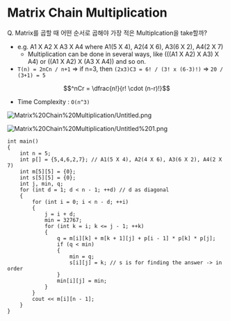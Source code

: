 # Matrix Chain Multiplication

Q. Matrix를 곱할 때 어떤 순서로 곱해야 가장 적은 Multiplcation을 take할까?

- e.g. A1 X A2 X A3 X A4 where A1(5 X 4), A2(4 X 6), A3(6 X 2), A4(2 X 7)
    - Multiplication can be done in several ways, like (((A1 X A2) X A3) X A4) or ((A1 X A2) X (A3 X A4)) and so on.
- `T(n) = 2nCn / n+1` ⇒ if n=3, then `(2x3)C3 = 6! / (3! x (6-3)!)` ⇒ `20 / (3+1) = 5`

$$^nCr = \dfrac{n!}{r! \cdot (n-r)!}$$

- Time Complexity : `O(n^3)`

![Matrix%20Chain%20Multiplication/Untitled.png](Matrix%20Chain%20Multiplication/Untitled.png)

![Matrix%20Chain%20Multiplication/Untitled%201.png](Matrix%20Chain%20Multiplication/Untitled%201.png)

    int main()
    {
    	int n = 5;
    	int p[] = {5,4,6,2,7}; // A1(5 X 4), A2(4 X 6), A3(6 X 2), A4(2 X 7)
    	int m[5][5] = {0};
    	int s[5][5] = {0}; 
    	int j, min, q;
    	for (int d = 1; d < n - 1; ++d) // d as diagonal
    	{
    		for (int i = 0; i < n - d; ++i)
    		{
    			j = i + d;
    			min = 32767;
    			for (int k = i; k <= j - 1; ++k)
    			{
    				q = m[i][k] + m[k + 1][j] + p[i - 1] * p[k] * p[j];
    				if (q < min)
    				{
    					min = q;
    					s[i][j] = k; // s is for finding the answer -> in order 
    				}
    				min[i][j] = min;
    			}
    		}
    		cout << m[i][n - 1];
    	}
    }